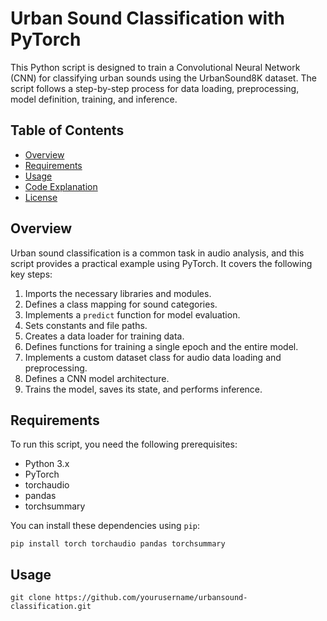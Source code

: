 # Urban Sound Classification with PyTorch

This Python script is designed to train a Convolutional Neural Network (CNN) for classifying urban sounds using the UrbanSound8K dataset. The script follows a step-by-step process for data loading, preprocessing, model definition, training, and inference.

## Table of Contents

- [Overview](#overview)
- [Requirements](#requirements)
- [Usage](#usage)
- [Code Explanation](#code-explanation)
- [License](#license)

## Overview

Urban sound classification is a common task in audio analysis, and this script provides a practical example using PyTorch. It covers the following key steps:

1. Imports the necessary libraries and modules.
2. Defines a class mapping for sound categories.
3. Implements a `predict` function for model evaluation.
4. Sets constants and file paths.
5. Creates a data loader for training data.
6. Defines functions for training a single epoch and the entire model.
7. Implements a custom dataset class for audio data loading and preprocessing.
8. Defines a CNN model architecture.
9. Trains the model, saves its state, and performs inference.

## Requirements

To run this script, you need the following prerequisites:

- Python 3.x
- PyTorch
- torchaudio
- pandas
- torchsummary

You can install these dependencies using `pip`:
```
pip install torch torchaudio pandas torchsummary
```

## Usage
```
git clone https://github.com/yourusername/urbansound-classification.git
```



